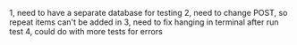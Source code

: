 1, need to have a separate database for testing
2, need to change POST, so repeat items can't be added in
3, need to fix hanging in terminal after run test
4, could do with more tests for errors